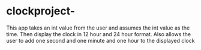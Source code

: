 # clockproject-
This app takes an int value from the user and assumes the int value as the time. Then display the clock in 12 hour and 24 hour format.
Also allows the user to add one second and one minute and one hour to the displayed clock 

